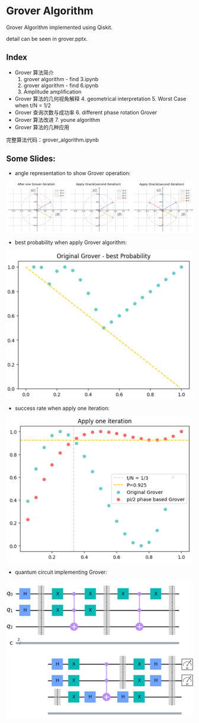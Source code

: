 # Grover Algorithm

Grover Algorithm implemented using Qiskit.

detail can be seen in grover.pptx.

## Index

+ Grover 算法简介
  1. grover algorithm - find 3.ipynb
  2. grover algorithm - find 6.ipynb
  3. Amplitude amplification
+ Grover 算法的几何视角解释
  4. geometrical interpretation
  5. Worst Case when t/N = 1/2
+ Grover 查询次数与成功率
  6. different phase rotation Grover
+ Grover 算法改进
  7. youne algorithm
+ Grover 算法的几种应用

完整算法代码：grover_algorithm.ipynb

## Some Slides:

+ angle representation to show Grover operation:

<img src="image/pic1.png" width=700 />

+ best probability when apply Grover algorithm:

<img src="image/pic2.png" width=700 />

+ success rate when apply one iteration:

<img src="image/pic3.png" width=700 />

+ quantum circuit implementing Grover:

<img src="image/pic4.png" width=700 />
